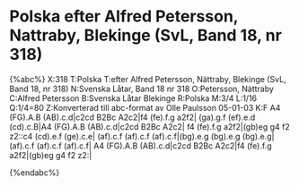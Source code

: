 # Polska efter Alfred Petersson, Nattraby, Blekinge (SvL, Band 18, nr 318)

{%abc%}
X:318
T:Polska
T:efter Alfred Petersson, Nättraby, Blekinge (SvL, Band 18, nr 318)
N:Svenska Låtar, Band 18 nr 318
O:Petersson, Nättraby
C:Alfred Petersson
B:Svenska Låtar Blekinge
R:Polska
M:3/4
L:1/16
Q:1/4=80
Z:Konverterad till abc-format av  Olle Paulsson 05-01-03
K:F
A4 (FG).A.B (AB).c.d|c2cd B2Bc A2c2|f4 (fe).f.g a2f2|
(ga).g.f (ef).e.d (cd).c.B|A4 (FG).A.B (AB).c.d|c2cd B2Bc A2c2|
f4 (fe).f.g a2f2|(gb)eg g4 f2 z2::c4 (cd).e.f (ge).c.e|
(af).c.f (af).c.f (af).c.f|(bg).e.g (bg).e.g (bg).e.g|(af).c.f (af).c.f (af).c.f|
A4 (FG).A.B (AB).c.d|c2cd B2Bc A2c2|f4 (fe).f.g a2f2|(gb)eg g4 f2 z2:|

{%endabc%}

